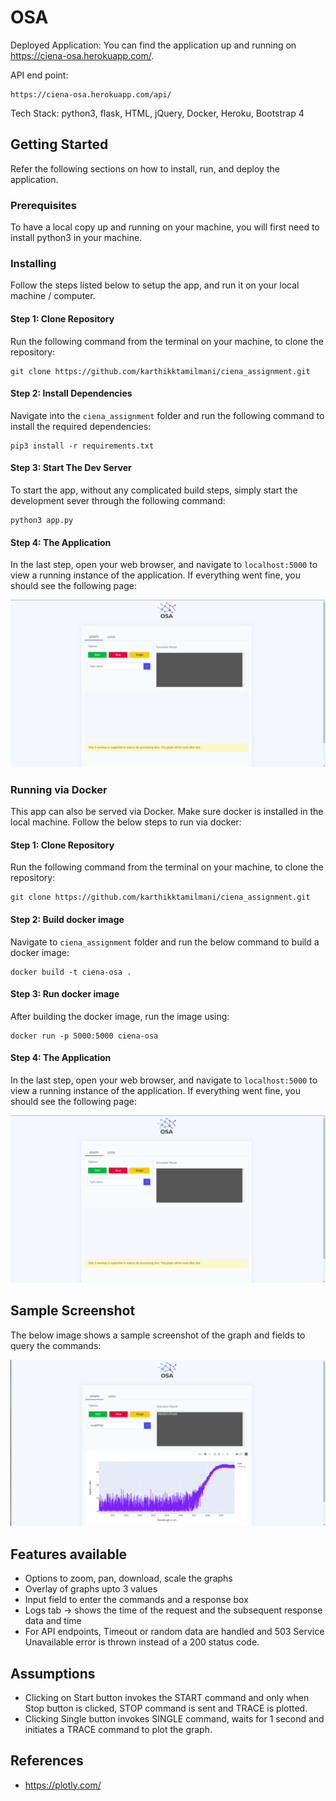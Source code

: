 # OSA

Deployed Application: You can find the application up and running on https://ciena-osa.herokuapp.com/.

API end point:

```
https://ciena-osa.herokuapp.com/api/
```
Tech Stack: python3, flask, HTML, jQuery, Docker, Heroku, Bootstrap 4

## Getting Started

Refer the following sections on how to install, run, and deploy the application.


### Prerequisites

To have a local copy up and running on your machine, you will first need to install python3 in your machine.

### Installing

Follow the steps listed below to setup the app, and run it on your local machine / computer.

#### Step 1: Clone Repository

Run the following command from the terminal on your machine, to clone the repository:

```
git clone https://github.com/karthikktamilmani/ciena_assignment.git
```

#### Step 2: Install Dependencies

Navigate into the `ciena_assignment` folder and run the following command to install the required dependencies:

```
pip3 install -r requirements.txt
```

#### Step 3: Start The Dev Server

To start the app, without any complicated build steps, simply start the development sever through the following command:

```
python3 app.py
```

#### Step 4: The Application

In the last step, open your web browser, and navigate to `localhost:5000` to view a running instance of the application. If everything went fine, you should see the following page:

![Image of App Running](/deployed_app.png)

### Running via Docker

This app can also be served via Docker. Make sure docker is installed in the local machine. Follow the below steps to run via docker:

#### Step 1: Clone Repository

Run the following command from the terminal on your machine, to clone the repository:

```
git clone https://github.com/karthikktamilmani/ciena_assignment.git
```

#### Step 2: Build docker image

Navigate to `ciena_assignment` folder and run the below command to build a docker image:

```
docker build -t ciena-osa .
```

#### Step 3: Run docker image

After building the docker image, run the image using:

```
docker run -p 5000:5000 ciena-osa
```

#### Step 4: The Application

In the last step, open your web browser, and navigate to `localhost:5000` to view a running instance of the application. If everything went fine, you should see the following page:

![Image of App Running](/deployed_app.png)

## Sample Screenshot

The below image shows a sample screenshot of the graph and fields to query the commands:

![Image of Sample App](/sample_graph.png)

## Features available

* Options to zoom, pan, download, scale the graphs
* Overlay of graphs upto 3 values
* Input field to enter the commands and a response box
* Logs tab -> shows the time of the request and the subsequent response data and time
* For API endpoints, Timeout or random data are handled and 503 Service Unavailable error is thrown instead of a 200 status code.

## Assumptions

* Clicking on Start button invokes the START command and only when Stop button is clicked, STOP command is sent and TRACE is plotted.
* Clicking Single button invokes SINGLE command, waits for 1 second and initiates a TRACE command to plot the graph.

## References

* https://plotly.com/
